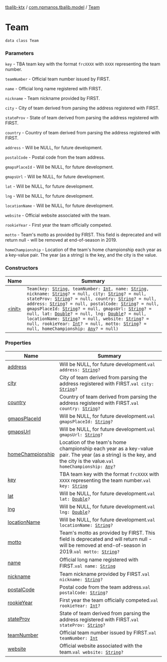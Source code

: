 [tbalib-ktx](../../index.md) / [com.npmanos.tbalib.model](../index.md) / [Team](./index.md)

# Team

`data class Team`

### Parameters

`key` - TBA team key with the format `frcXXXX` with `XXXX` representing the team number.

`teamNumber` - Official team number issued by FIRST.

`name` - Official long name registered with FIRST.

`nickname` - Team nickname provided by FIRST.

`city` - City of team derived from parsing the address registered with FIRST.

`stateProv` - State of team derived from parsing the address registered with FIRST.

`country` - Country of team derived from parsing the address registered with FIRST.

`address` - Will be NULL, for future development.

`postalCode` - Postal code from the team address.

`gmapsPlaceId` - Will be NULL, for future development.

`gmapsUrl` - Will be NULL, for future development.

`lat` - Will be NULL, for future development.

`lng` - Will be NULL, for future development.

`locationName` - Will be NULL, for future development.

`website` - Official website associated with the team.

`rookieYear` - First year the team officially competed.

`motto` - Team's motto as provided by FIRST. This field is deprecated and will return null - will be removed at end-of-season in 2019.

`homeChampionship` - Location of the team's home championship each year as a key-value pair. The year (as a string) is the key, and the city is the value.

### Constructors

| Name | Summary |
|---|---|
| [&lt;init&gt;](-init-.md) | `Team(key: `[`String`](https://kotlinlang.org/api/latest/jvm/stdlib/kotlin/-string/index.html)`, teamNumber: `[`Int`](https://kotlinlang.org/api/latest/jvm/stdlib/kotlin/-int/index.html)`, name: `[`String`](https://kotlinlang.org/api/latest/jvm/stdlib/kotlin/-string/index.html)`, nickname: `[`String`](https://kotlinlang.org/api/latest/jvm/stdlib/kotlin/-string/index.html)`? = null, city: `[`String`](https://kotlinlang.org/api/latest/jvm/stdlib/kotlin/-string/index.html)`? = null, stateProv: `[`String`](https://kotlinlang.org/api/latest/jvm/stdlib/kotlin/-string/index.html)`? = null, country: `[`String`](https://kotlinlang.org/api/latest/jvm/stdlib/kotlin/-string/index.html)`? = null, address: `[`String`](https://kotlinlang.org/api/latest/jvm/stdlib/kotlin/-string/index.html)`? = null, postalCode: `[`String`](https://kotlinlang.org/api/latest/jvm/stdlib/kotlin/-string/index.html)`? = null, gmapsPlaceId: `[`String`](https://kotlinlang.org/api/latest/jvm/stdlib/kotlin/-string/index.html)`? = null, gmapsUrl: `[`String`](https://kotlinlang.org/api/latest/jvm/stdlib/kotlin/-string/index.html)`? = null, lat: `[`Double`](https://kotlinlang.org/api/latest/jvm/stdlib/kotlin/-double/index.html)`? = null, lng: `[`Double`](https://kotlinlang.org/api/latest/jvm/stdlib/kotlin/-double/index.html)`? = null, locationName: `[`String`](https://kotlinlang.org/api/latest/jvm/stdlib/kotlin/-string/index.html)`? = null, website: `[`String`](https://kotlinlang.org/api/latest/jvm/stdlib/kotlin/-string/index.html)`? = null, rookieYear: `[`Int`](https://kotlinlang.org/api/latest/jvm/stdlib/kotlin/-int/index.html)`? = null, motto: `[`String`](https://kotlinlang.org/api/latest/jvm/stdlib/kotlin/-string/index.html)`? = null, homeChampionship: `[`Any`](https://kotlinlang.org/api/latest/jvm/stdlib/kotlin/-any/index.html)`? = null)` |

### Properties

| Name | Summary |
|---|---|
| [address](address.md) | Will be NULL, for future development.`val address: `[`String`](https://kotlinlang.org/api/latest/jvm/stdlib/kotlin/-string/index.html)`?` |
| [city](city.md) | City of team derived from parsing the address registered with FIRST.`val city: `[`String`](https://kotlinlang.org/api/latest/jvm/stdlib/kotlin/-string/index.html)`?` |
| [country](country.md) | Country of team derived from parsing the address registered with FIRST.`val country: `[`String`](https://kotlinlang.org/api/latest/jvm/stdlib/kotlin/-string/index.html)`?` |
| [gmapsPlaceId](gmaps-place-id.md) | Will be NULL, for future development.`val gmapsPlaceId: `[`String`](https://kotlinlang.org/api/latest/jvm/stdlib/kotlin/-string/index.html)`?` |
| [gmapsUrl](gmaps-url.md) | Will be NULL, for future development.`val gmapsUrl: `[`String`](https://kotlinlang.org/api/latest/jvm/stdlib/kotlin/-string/index.html)`?` |
| [homeChampionship](home-championship.md) | Location of the team's home championship each year as a key-value pair. The year (as a string) is the key, and the city is the value.`val homeChampionship: `[`Any`](https://kotlinlang.org/api/latest/jvm/stdlib/kotlin/-any/index.html)`?` |
| [key](key.md) | TBA team key with the format `frcXXXX` with `XXXX` representing the team number.`val key: `[`String`](https://kotlinlang.org/api/latest/jvm/stdlib/kotlin/-string/index.html) |
| [lat](lat.md) | Will be NULL, for future development.`val lat: `[`Double`](https://kotlinlang.org/api/latest/jvm/stdlib/kotlin/-double/index.html)`?` |
| [lng](lng.md) | Will be NULL, for future development.`val lng: `[`Double`](https://kotlinlang.org/api/latest/jvm/stdlib/kotlin/-double/index.html)`?` |
| [locationName](location-name.md) | Will be NULL, for future development.`val locationName: `[`String`](https://kotlinlang.org/api/latest/jvm/stdlib/kotlin/-string/index.html)`?` |
| [motto](motto.md) | Team's motto as provided by FIRST. This field is deprecated and will return null - will be removed at end-of-season in 2019.`val motto: `[`String`](https://kotlinlang.org/api/latest/jvm/stdlib/kotlin/-string/index.html)`?` |
| [name](name.md) | Official long name registered with FIRST.`val name: `[`String`](https://kotlinlang.org/api/latest/jvm/stdlib/kotlin/-string/index.html) |
| [nickname](nickname.md) | Team nickname provided by FIRST.`val nickname: `[`String`](https://kotlinlang.org/api/latest/jvm/stdlib/kotlin/-string/index.html)`?` |
| [postalCode](postal-code.md) | Postal code from the team address.`val postalCode: `[`String`](https://kotlinlang.org/api/latest/jvm/stdlib/kotlin/-string/index.html)`?` |
| [rookieYear](rookie-year.md) | First year the team officially competed.`val rookieYear: `[`Int`](https://kotlinlang.org/api/latest/jvm/stdlib/kotlin/-int/index.html)`?` |
| [stateProv](state-prov.md) | State of team derived from parsing the address registered with FIRST.`val stateProv: `[`String`](https://kotlinlang.org/api/latest/jvm/stdlib/kotlin/-string/index.html)`?` |
| [teamNumber](team-number.md) | Official team number issued by FIRST.`val teamNumber: `[`Int`](https://kotlinlang.org/api/latest/jvm/stdlib/kotlin/-int/index.html) |
| [website](website.md) | Official website associated with the team.`val website: `[`String`](https://kotlinlang.org/api/latest/jvm/stdlib/kotlin/-string/index.html)`?` |
